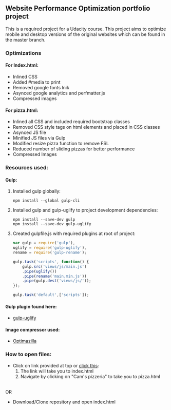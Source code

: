 ## Website Performance Optimization portfolio project

This is a required project for a Udacity course. This project aims to optimize mobile and desktop versions of the original websites which can be found in the master branch.

### Optimizations

#### For Index.html:
* Inlined CSS
* Added #media to print
* Removed google fonts lnik
* Asynced google analytics and perfmatter.js
* Compressed images

#### For pizza.html:
* Inlined all CSS and included required bootstrap classes
* Removed CSS style tags on html elements and placed in CSS classes
* Asynced JS file
* Minified JS files via Gulp
* Modified resize pizza function to remove FSL
* Reduced number of sliding pizzas for better performance
* Compressed Images

### Resources used:

#### Gulp:
1. Installed gulp globally:
	```
	npm install --global gulp-cli
	```
2. Installed gulp and gulp-uglify to project development dependencies:
	```
	npm install --save-dev gulp
	npm install --save-dev gulp-uglify
	```
3. Created gulpfile.js with required plugins at root of project:
	```js
	var gulp = require('gulp'),
    uglify = require('gulp-uglify'),
    rename = require('gulp-rename');

	gulp.task('scripts', function() {
		gulp.src('views/js/main.js')
		.pipe(uglify())
		.pipe(rename('main.min.js'))
		.pipe(gulp.dest('views/js/'));
	});

	gulp.task('default',['scripts']);
	```
#### Gulp plugin found here:
* [gulp-uglify](https://www.npmjs.com/package/gulp-uglify)

#### Image compressor used:
* [Optimazilla](http://optimizilla.com/)

### How to open files:
* Click on link provided at top or [click this](http://johnnyqbui.github.io/frontend-nanodegree-mobile-portfolio):
	1. The link will take you to index.html
	2. Navigate by clicking on "Cam's pizzeria" to take you to pizza.html

<br>OR</br>

* Download/Clone repository and open index.html

